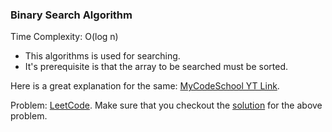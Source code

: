 ### Binary Search Algorithm

Time Complexity: O(log n)

- This algorithms is used for searching.
- It's prerequisite is that the array to be searched must be sorted.

Here is a great explanation for the same: [MyCodeSchool YT Link](https://www.youtube.com/watch?v=j5uXyPJ0Pew).

Problem: [LeetCode](https://leetcode.com/problems/binary-search).
Make sure that you checkout the [solution](https://leetcode.com/problems/binary-search/solution/) for the above problem.